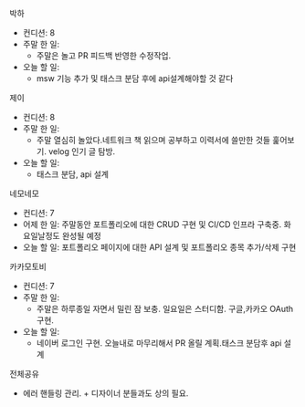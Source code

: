 박하

- 컨디션: 8
- 주말 한 일:
	- 주말은 놀고 PR 피드백 반영한 수정작업.
- 오늘 할 일:
	- msw 기능 추가 및 태스크 분담 후에 api설계해야할 것 같다

제이

- 컨디션: 8
- 주말 한 일:
	- 주말 열심히 놀았다.네트워크 책 읽으며 공부하고 이력서에 쓸만한 것들 훑어보기. velog 인기 글 탐방.
- 오늘 할 일: 
	- 태스크 분담, api 설계

네모네모

- 컨디션: 7
- 어제 한 일: 주말동안 포트폴리오에  대한 CRUD 구현 및 CI/CD 인프라 구축중. 화요일날정도 완성될 예정
- 오늘 할 일: 포트폴리오 페이지에 대한 API 설계 및 포트폴리오 종목 추가/삭제 구현



카카모토비

- 컨디션: 7
- 주말 한 일:
	- 주말은 하루종일 자면서 밀린 잠 보충. 일요일은 스터디함. 구글,카카오 OAuth 구현.
- 오늘 할 일:
	- 네이버 로그인 구현. 오늘내로 마무리해서 PR 올릴 계획.태스크 분담후 api 설계
	

전체공유
- 에러 핸들링 관리. + 디자이너 분들과도 상의 필요.